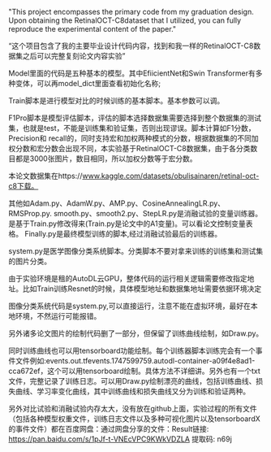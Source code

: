 "This project encompasses the primary code from my graduation design. Upon obtaining the RetinalOCT-C8dataset that I utilized, you can fully reproduce the experimental content of the paper."

“这个项目包含了我的主要毕业设计代码内容，找到和我一样的RetinalOCT-C8数据集之后可以完整复刻论文内容实验”

Model里面的代码是五种基本的模型。其中EfiicientNet和Swin Transformer有多种变体，可以再model_dict里面查看初始化名称;

Train脚本是进行模型对比的时候训练的基本脚本。基本参数可以调。

F1Pro脚本是模型评估脚本，评估的脚本选择数据集需要选择到整个数据集的测试集，也就是test，不能是训练集和验证集，否则出现谬误。脚本计算如F1分数，Precision和 recall的，同时支持宏和加权两种模式的分数，根据数据集的不同加权分数和宏分数会出现不同，本实验基于RetinalOCT-C8数据集，由于各分类数目都是3000张图片，数目相同，所以加权分数等于宏分数。

本论文数据集在https://www.kaggle.com/datasets/obulisainaren/retinal-oct-c8下载。

其他如Adam.py、AdamW.py、AMP.py、CosineAnnealingLR.py、RMSProp.py. smooth.py、smooth2.py、StepLR.py是消融试验的变量训练器。是基于Train.py修改得来(Train.py是论文中的A1变量)。可以看论文控制变量表格。 Finally.py是最终模型训练的脚本,经过消融试验最后的训练器。

system.py是医学图像分类系统脚本。分类脚本不要对拿来训练的训练集和测试集的图片分类。

由于实验环境是租的AutoDL云GPU，整体代码的运行相关逻辑需要修改指定地址。比如Train训练Resnet的时候，具体模型地址和数据集地址需要依据环境决定

图像分类系统代码是system.py,可以直接运行，注意不能在虚拟环境，最好在本地环境，不然运行可能报错。

另外诸多论文图片的绘制代码删了一部分，但保留了训练曲线绘制，如Draw.py。

同时训练曲线也可以用tensorboard功能绘制。每个训练器脚本训练完会有一个事件文件例如:events.out.tfevents.1747599759.autodl-container-a09f4e8ad1-cca672ef，这个可以用tensorboard绘制。具体方法不详细讲。另外也有一个txt文件，完整记录了训练日志。可以用Draw.py绘制漂亮的曲线，包括训练曲线、损失曲线、学习率变化曲线，其中训练曲线和损失曲线又分为训练和验证两种。

另外对比试验和消融试验内存太大，没有放在github上面，实验过程的所有文件（包括各种模型权重文件，训练日志文件以及多种可视化图片以及tensorboardX的事件文件）都在百度网盘：通过网盘分享的文件：Result链接: https://pan.baidu.com/s/1pJf-t-VNEcVPC9KWkVDZLA 提取码: n69j
